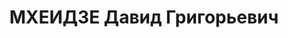 ---
title: МХЕИДЗЕ Давид Григорьевич
description: "Род. в 1902, Хобский район, с. Дарго, грузин. Род занятий: до ареста\
  \ электромеханик Мцхетского Лесопильного завода. \n  Осужден Тройкой при НКВД ГССР\
  \ 13.12.1937. Мера наказания: расстрел с конфискацией личного имущества. Дата расстрела:\
  \ 23.12.1937"
---